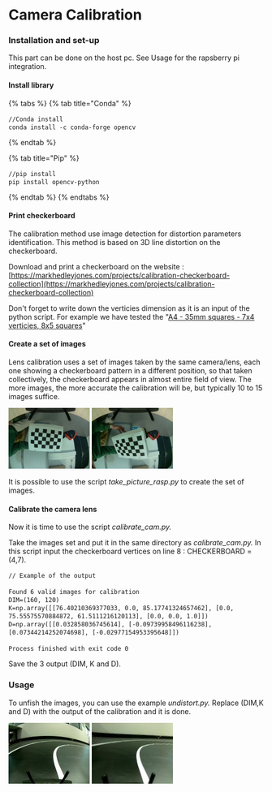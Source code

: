 # Camera Calibration

### Installation and set-up

This part can be done on the host pc. See Usage for the rapsberry pi integration.

#### Install library

{% tabs %}
{% tab title="Conda" %}
```
//Conda install
conda install -c conda-forge opencv
```
{% endtab %}

{% tab title="Pip" %}
```
//pip install
pip install opencv-python
```
{% endtab %}
{% endtabs %}

#### Print checkerboard

The calibration method use image detection for distortion parameters identification. This method is based on 3D line distortion on the checkerboard.

Download and print a checkerboard on the website : [https://markhedleyjones.com/projects/calibration-checkerboard-collection](https://markhedleyjones.com/projects/calibration-checkerboard-collection)

Don't forget to write down the verticies dimension as it is an input of the python script. For example we have tested the "[A4 - 35mm squares - 7x4 verticies, 8x5 squares](https://raw.githubusercontent.com/MarkHedleyJones/markhedleyjones.github.io/master/media/calibration-checkerboard-collection/Checkerboard-A4-35mm-7x4.pdf)"

#### Create a set of images

Lens calibration uses a set of images taken by the same camera/lens, each one showing a checkerboard pattern in a different position, so that taken collectively, the checkerboard appears in almost entire field of view. The more images, the more accurate the calibration will be, but typically 10 to 15 images suffice.

![alt text](calibrate/img/fisheye_1.jpg "Example of image")
![alt text](calibrate/img/fisheye_31.jpg "Example of image")

It is possible to use the script _take\_picture\_rasp.py_ to create the set of images.

#### Calibrate the camera lens

Now it is time to use the script _calibrate\_cam.py._&#x20;

Take the images set and put it in the same directory as _calibrate\_cam.py._ In this script input the checkerboard vertices on line 8 : CHECKERBOARD = (4,7).&#x20;

```
// Example of the output

Found 6 valid images for calibration
DIM=(160, 120)
K=np.array([[76.40210369377033, 0.0, 85.17741324657462], [0.0, 75.55575570884872, 61.5111216120113], [0.0, 0.0, 1.0]])
D=np.array([[0.032858036745614], [-0.09739958496116238], [0.07344214252074698], [-0.02977154953395648]])

Process finished with exit code 0

```

Save the 3 output (DIM, K and D).

### Usage

To unfish the images, you can use the example _undistort.py._ Replace (DIM,K and D) with the output of the calibration and it is done.


![alt text](example.jpg "Example of image")
![alt text](example_unfish.jpg "Example of unfished image")


